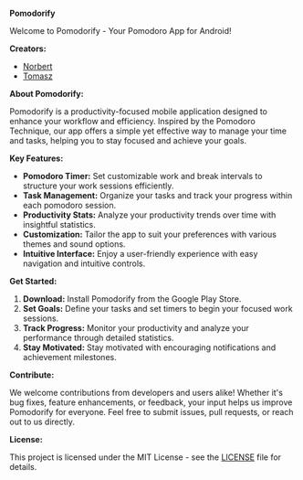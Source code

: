 **Pomodorify**

Welcome to Pomodorify - Your Pomodoro App for Android!

**Creators:**

- [Norbert](https://github.com/NorbertKoziana)
- [Tomasz](https://github.com/TomaszJarzabek15)

**About Pomodorify:**

Pomodorify is a productivity-focused mobile application designed to enhance your workflow and efficiency. Inspired by the Pomodoro Technique, our app offers a simple yet effective way to manage your time and tasks, helping you to stay focused and achieve your goals.

**Key Features:**

- **Pomodoro Timer:** Set customizable work and break intervals to structure your work sessions efficiently.
- **Task Management:** Organize your tasks and track your progress within each pomodoro session.
- **Productivity Stats:** Analyze your productivity trends over time with insightful statistics.
- **Customization:** Tailor the app to suit your preferences with various themes and sound options.
- **Intuitive Interface:** Enjoy a user-friendly experience with easy navigation and intuitive controls.

**Get Started:**

1. **Download:** Install Pomodorify from the Google Play Store.
2. **Set Goals:** Define your tasks and set timers to begin your focused work sessions.
3. **Track Progress:** Monitor your productivity and analyze your performance through detailed statistics.
4. **Stay Motivated:** Stay motivated with encouraging notifications and achievement milestones.

**Contribute:**

We welcome contributions from developers and users alike! Whether it's bug fixes, feature enhancements, or feedback, your input helps us improve Pomodorify for everyone. Feel free to submit issues, pull requests, or reach out to us directly.

**License:**

This project is licensed under the MIT License - see the [LICENSE](https://github.com/YourOrganization/Pomodorify/blob/main/LICENSE) file for details.

